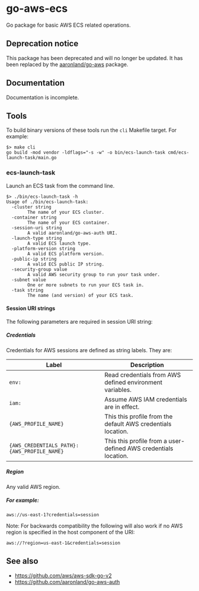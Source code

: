 # go-aws-ecs

Go package for basic AWS ECS related operations.

## Deprecation notice

This package has been deprecated and will no longer be updated. It has been replaced by the [aaronland/go-aws](https://github.com/aaronland/go-aws) package.

## Documentation

Documentation is incomplete.

## Tools

To build binary versions of these tools run the `cli` Makefile target. For example:

```
$> make cli
go build -mod vendor -ldflags="-s -w" -o bin/ecs-launch-task cmd/ecs-launch-task/main.go
```

### ecs-launch-task

Launch an ECS task from the command line.

```
$> ./bin/ecs-launch-task -h
Usage of ./bin/ecs-launch-task:
  -cluster string
    	The name of your ECS cluster.
  -container string
    	The name of your ECS container.
  -session-uri string
    	A valid aaronland/go-aws-auth URI.
  -launch-type string
    	A valid ECS launch type.
  -platform-version string
    	A valid ECS platform version.
  -public-ip string
    	A valid ECS public IP string.
  -security-group value
    	A valid AWS security group to run your task under.
  -subnet value
    	One or more subnets to run your ECS task in.
  -task string
    	The name (and version) of your ECS task.
```

#### Session URI strings

The following parameters are required in session URI string:

##### Credentials

Credentials for AWS sessions are defined as string labels. They are:

| Label | Description |
| --- | --- |
| `env:` | Read credentials from AWS defined environment variables. |
| `iam:` | Assume AWS IAM credentials are in effect. |
| `{AWS_PROFILE_NAME}` | This this profile from the default AWS credentials location. |
| `{AWS_CREDENTIALS_PATH}:{AWS_PROFILE_NAME}` | This this profile from a user-defined AWS credentials location. |

##### Region

Any valid AWS region.

##### For example:

```
aws://us-east-1?credentials=session
```

Note: For backwards compatibility the following will also work if no AWS region is specified in the host component of the URI:

```
aws://?region=us-east-1&credentials=session
```

## See also

* https://github.com/aws/aws-sdk-go-v2
* https://github.com/aaronland/go-aws-auth
